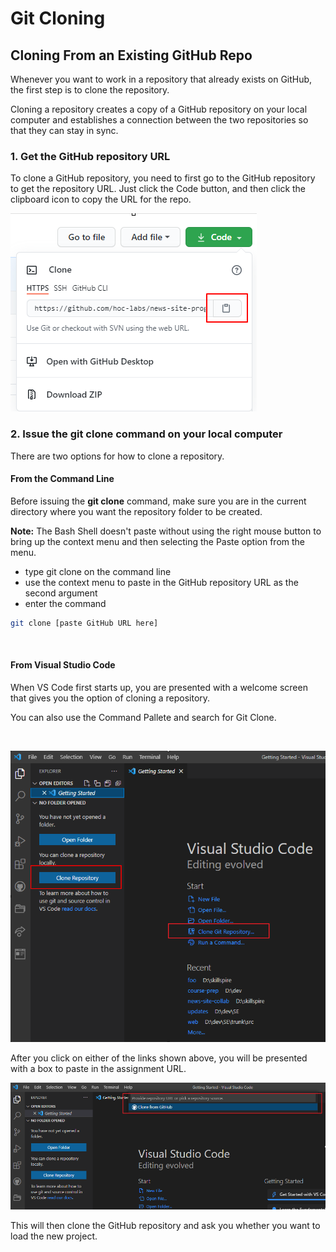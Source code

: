 # Git Cloning

## Cloning From an Existing GitHub Repo

Whenever you want to work in a repository that already exists on GitHub, the first step is to clone the repository.

Cloning a repository creates a copy of a GitHub repository on your local computer and establishes a connection between the two repositories so that they can stay in sync.

### 1. Get the GitHub repository URL
To clone a GitHub repository, you need to first go to the GitHub repository to get the repository URL. Just click the Code button, and then click the clipboard icon to copy the URL for the repo.

![](./images/clone-copy-url.png)


### 2. Issue the git clone command on your local computer

There are two options for how to clone a repository.

#### From the Command Line

Before issuing the **git clone** command, make sure you are in the current directory where you want the repository folder to be created. 

**Note:** The Bash Shell doesn't paste without using the right mouse button to bring up the context menu and then selecting the Paste option from the menu.

* type git clone on the command line
* use the context menu to paste in the GitHub repository URL as the second argument
* enter the command

```bash
git clone [paste GitHub URL here]
```

<br/>

#### From Visual Studio Code

When VS Code first starts up, you are presented with a welcome screen that gives you the option of cloning a repository. 

You can also use the Command Pallete and search for Git Clone.

<br/>

![](https://raw.githubusercontent.com/hoc-labs/images/main/assignments-intro-7.png)

After you click on either of the links shown above, you will be presented with a box to paste in the assignment URL.

![](https://raw.githubusercontent.com/hoc-labs/images/main/assignments-intro-8.png)

This will then clone the GitHub repository and ask you whether you want to load the new project.
